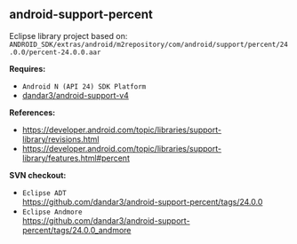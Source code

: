 ## android-support-percent

Eclipse library project based on:<br/>
`ANDROID_SDK/extras/android/m2repository/com/android/support/percent/24.0.0/percent-24.0.0.aar`

**Requires:**
- `Android N (API 24) SDK Platform`
- [dandar3/android-support-v4](https://github.com/dandar3/android-support-v4)

**References:**
- https://developer.android.com/topic/libraries/support-library/revisions.html
- https://developer.android.com/topic/libraries/support-library/features.html#percent

**SVN checkout:**
- `Eclipse ADT`<br/>
  https://github.com/dandar3/android-support-percent/tags/24.0.0
- `Eclipse Andmore`<br/>
  https://github.com/dandar3/android-support-percent/tags/24.0.0_andmore